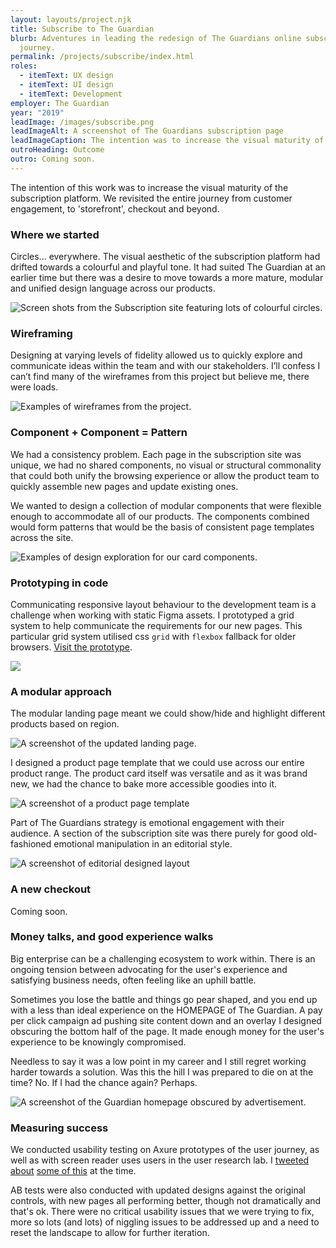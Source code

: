 ```yaml
---
layout: layouts/project.njk
title: Subscribe to The Guardian
blurb: Adventures in leading the redesign of The Guardians online subscription
  journey.
permalink: /projects/subscribe/index.html
roles:
  - itemText: UX design
  - itemText: UI design
  - itemText: Development
employer: The Guardian
year: "2019"
leadImage: /images/subscribe.png
leadImageAlt: A screenshot of The Guardians subscription page
leadImageCaption: The intention was to increase the visual maturity of the subscription platform.
outroHeading: Outcome
outro: Coming soon.
---
```

The intention of this work was to increase the visual maturity of the subscription platform. We revisited the entire journey from customer engagement, to 'storefront', checkout and beyond.

### Where we started

Circles... everywhere. The visual aesthetic of the subscription platform had drifted towards a colourful and playful tone. It had suited The Guardian at an earlier time but there was a desire to move towards a more mature, modular and unified design language across our products.

![Screen shots from the Subscription site featuring lots of colourful circles.](/images/circles-1.png "We were going around in circles when I started The Guardian. There was a lack of consistency across the subscription site and a visual language that was not aligned with how we wanted to present the brand. ")

### Wireframing

Designing at varying levels of fidelity allowed us to quickly explore and communicate ideas within the team and with our stakeholders. I’ll confess I can’t find many of the wireframes from this project but believe me, there were loads.

![Examples of wireframes from the project. ](/images/wireframes.png "Designing at varying levels of fidelity allowed us to quickly explore and communicate ideas.")

### Component + Component = Pattern

We had a consistency problem. Each page in the subscription site was unique, we had no shared components, no visual or structural commonality that could both unify the browsing experience or allow the product team to quickly assemble new pages and update existing ones.

We wanted to design a collection of modular components that were flexible enough to accommodate all of our products. The components combined would form patterns that would be the basis of consistent page templates across the site.

![Examples of design exploration for our card components. ](/images/exploration.png "I started with an iterative approach to page design, by beginning with the modular components.")

### Prototyping in code

Communicating responsive layout behaviour to the development team is a challenge when working with static Figma assets. I prototyped a grid system to help communicate the requirements for our new pages. This particular grid system utilised css `grid` with `flexbox` fallback for older browsers. [Visit the prototype](https://relaxed-gates-aefba9.netlify.app/).

![](/images/_volumes_seagate_guardian_grid-20demo_index.html-1-.png)

### A modular approach

The modular landing page meant we could show/hide and highlight different products based on region.

![A screenshot of the updated landing page.](/images/subs-landing-evoluton-desktop.png "A modular approach meant we could be smarter in how we built our pages.")

I designed a product page template that we could use across our entire product range. The product card itself was versatile and as it was brand new, we had the chance to bake more accessible goodies into it.

![A screenshot of a product page template](/images/dp-baseline-desktop.png "A modular approach meant we could be faster when we built new pages.")

Part of The Guardians strategy is emotional engagement with their audience. A section of the subscription site was there purely for good old-fashioned emotional manipulation in an editorial style. 

![A screenshot of editorial designed layout](/images/windrush.png "Content in this section was customised based on your region. The UK saw Windrush, the US had to put up with Trump and Australian viewers were served environmental content.")

### A new checkout

Coming soon.

### Money talks, and good experience walks

Big enterprise can be a challenging ecosystem to work within. There is an ongoing tension between advocating for the user's experience and satisfying business needs, often feeling like an uphill battle.

Sometimes you lose the battle and things go pear shaped, and you end up with a less than ideal experience on the HOMEPAGE of The Guardian. A pay per click campaign ad pushing site content down and an overlay I designed obscuring the bottom half of the page. It made enough money for the user's experience to be knowingly compromised.

Needless to say it was a low point in my career and I still regret working harder towards a solution. Was this the hill I was prepared to die on at the time? No. If I had the chance again? Perhaps.

![A screenshot of the Guardian homepage obscured by advertisement. ](/images/banner-hell.jpeg "You win some, you lose some. It's safe to say the designers advocating for good UX lost this one 😔")

### Measuring success

We conducted usability testing on Axure prototypes of the user journey, as well as with screen reader uses users in the user research lab. I [tweeted about](https://twitter.com/jesseyuen/status/1111191991738687488) [some of this](https://twitter.com/jesseyuen/status/1107671336560807936) at the time.

AB tests were also conducted with updated designs against the original controls, with new pages all performing better, though not dramatically and that's ok. There were no critical usability issues that we were trying to fix, more so lots (and lots) of niggling issues to be addressed up and a need to reset the landscape to allow for further iteration.